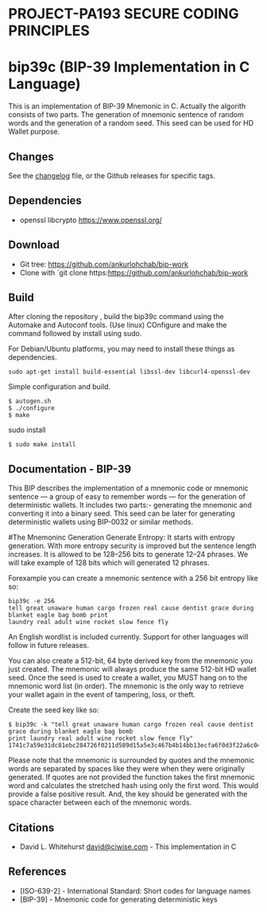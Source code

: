 # PROJECT-PA193 SECURE CODING PRINCIPLES

# bip39c (BIP-39 Implementation in C Language)

This is an implementation of BIP-39 Mnemonic in C. Actually the algorith consists of two parts. The generation of mnemonic sentence of random words  and the generation of a random seed. This seed can be used for HD Wallet purpose.

## Changes
See the [changelog](./ChangeLog) file, or the Github releases for specific tags.

## Dependencies
 * openssl libcrypto https://www.openssl.org/

## Download
 * Git tree:   https://github.com/ankurlohchab/bip-work
 * Clone with `git clone https:https://github.com/ankurlohchab/bip-work
 
## Build

After cloning the repository , build the bip39c command using the Automake and Autoconf tools. (Use linux)
COnfigure and make the command followed by install using sudo.

For Debian/Ubuntu platforms, you may need to install these things as dependencies.
```
sudo apt-get install build-essential libssl-dev libcurl4-openssl-dev
```
Simple configuration and build.
```
$ autogen.sh
$ ./configure
$ make
```
sudo install

```
$ sudo make install
```
   
## Documentation - BIP-39

This BIP describes the implementation of a mnemonic code or mnemonic sentence — a group of easy to remember words — for the generation of deterministic wallets. It includes two parts:- generating the mnemonic and converting it into a binary seed. This seed can be later for generating deterministic wallets using BIP-0032 or similar methods.

#The Mnemoninc Generation
Generate Entropy: It starts with entropy generation. With more entropy security is improved but the sentence length increases. It is allowed to be 128–256 bits to generate 12–24 phrases. We will take example of 128 bits which will generated 12 phrases.

Forexample you can create a mnemonic sentence with a 256 bit entropy like so:

```
bip39c -e 256
tell great unaware human cargo frozen real cause dentist grace during blanket eagle bag bomb print 
laundry real adult wine rocket slow fence fly
```
An English wordlist is included currently. Support for other languages will follow in future releases. 

You can also create a 512-bit, 64 byte derived key from the mnemonic you just created. The mnemonic will 
always produce the same 512-bit HD wallet seed. Once the seed is used to create a wallet, you MUST hang 
on to the mnemonic word list (in order). The mnemonic is the only way to retrieve your wallet again in 
the event of tampering, loss, or theft.

Create the seed key like so:

```
$ bip39c -k "tell great unaware human cargo frozen real cause dentist grace during blanket eagle bag bomb 
print laundry real adult wine rocket slow fence fly"
1741c7a59e31dc81ebc284726f0211d589d15a5e3c467b4b14bb13ecfa6f0d3f22a6c040a3e6a68542d6a86d2bd7e52b7247b52af98ddc7bd64b5ab5b2d502bc
```

Please note that the mnemonic is surrounded by quotes and the mnemonic words are separated by spaces like 
they were when they were originally generated. If quotes are not provided the function takes the first mnemonic word
and calculates the stretched hash using only the first word. This would provide a false positive result. And, the key
should be generated with the space character between each of the mnemonic words.
 


## Citations

- David L. Whitehurst <david@ciwise.com> - This implementation in C

## References

- [ISO-639-2] - International Standard: Short codes for language names
- [BIP-39] - Mnemonic code for generating deterministic keys
